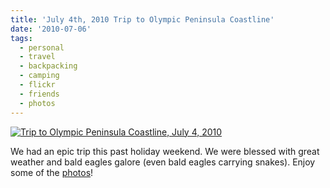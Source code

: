 ```yaml
---
title: 'July 4th, 2010 Trip to Olympic Peninsula Coastline'
date: '2010-07-06'
tags:
  - personal
  - travel
  - backpacking
  - camping
  - flickr
  - friends
  - photos
---
```


[![Trip to Olympic Peninsula Coastline, July 4, 2010](https://farm5.static.flickr.com/4114/4766336353_52c9d88f7f.jpg 'Shi Shi Beach, Team 2010')](https://www.flickr.com/photos/brianbehrens/sets/72157624432431018/)

We had an epic trip this past holiday weekend. We were blessed with great weather and bald eagles galore (even bald eagles carrying snakes). Enjoy some of the [photos](https://www.flickr.com/photos/brianbehrens/sets/72157624432431018/)!
